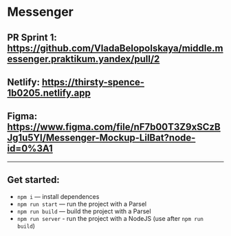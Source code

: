# Messenger

## PR Sprint 1: https://github.com/VladaBelopolskaya/middle.messenger.praktikum.yandex/pull/2

## Netlify: https://thirsty-spence-1b0205.netlify.app

## Figma: https://www.figma.com/file/nF7b00T3Z9xSCzBJg1u5YI/Messenger-Mockup-LilBat?node-id=0%3A1

---

## Get started:

- `npm i` — install dependences
- `npm run start` — run the project with a Parsel
- `npm run build` — build the project with a Parsel
- `npm run server` - run the project with a NodeJS (use after `npm run build`)
